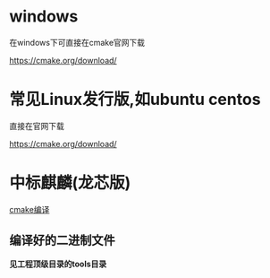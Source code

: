 # windows

在windows下可直接在cmake官网下载

https://cmake.org/download/

# 常见Linux发行版,如ubuntu centos

直接在官网下载

https://cmake.org/download/

# 中标麒麟(龙芯版)

[cmake编译](./mips_cmake.md)

## 编译好的二进制文件

**见工程顶级目录的tools目录**